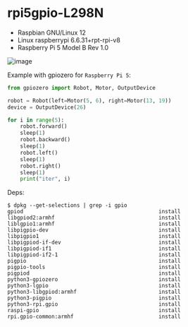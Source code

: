 # rpi5gpio-L298N

* Raspbian GNU/Linux 12
* Linux raspberrypi 6.6.31+rpt-rpi-v8
* Raspberry Pi 5 Model B Rev 1.0

![image](https://github.com/user-attachments/assets/0092d7b8-ac03-459e-b17f-66e4d8a19a12)

Example with gpiozero for `Raspberry Pi 5`:

```python
from gpiozero import Robot, Motor, OutputDevice

robot = Robot(left=Motor(5, 6), right=Motor(13, 19))
device = OutputDevice(26)

for i in range(5):
    robot.forward()
    sleep(1)
    robot.backward()
    sleep(1)
    robot.left()
    sleep(1)
    robot.right()
    sleep(1)
    print("iter", i)

```

Deps:

```
$ dpkg --get-selections | grep -i gpio
gpiod                                           install
libgpiod2:armhf                                 install
liblgpio1:armhf                                 install
libpigpio-dev                                   install
libpigpio1                                      install
libpigpiod-if-dev                               install
libpigpiod-if1                                  install
libpigpiod-if2-1                                install
pigpio                                          install
pigpio-tools                                    install
pigpiod                                         install
python3-gpiozero                                install
python3-lgpio                                   install
python3-libgpiod:armhf                          install
python3-pigpio                                  install
python3-rpi.gpio                                install
raspi-gpio                                      install
rpi.gpio-common:armhf                           install
```
